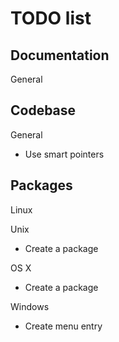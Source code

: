 TODO list
=========

Documentation
-------------

General

Codebase
--------

General
* Use smart pointers

Packages
--------

Linux

Unix
* Create a package

OS X
* Create a package

Windows
* Create menu entry
